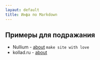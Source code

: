 ```yaml
---
layaut: default
title: Инфа по Markdown
---
```


## Примеры для подражания
* Nullium - [about](http://nullium.com/about/)
`make site with love`
* kollad.ru - [about](http://kollad.ru)
